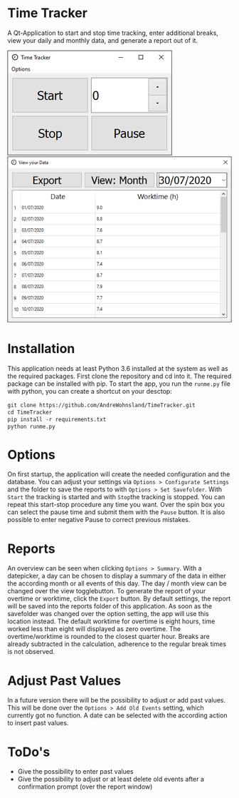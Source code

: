 # Time Tracker

A Qt-Application to start and stop time tracking, enter additional breaks, view your daily and monthly data, and generate a report out of it.

![mainwindow](https://github.com/AndreWohnsland/TimeTracker/blob/master/doc/mainwindow.PNG 'mainwindow')
![report](https://github.com/AndreWohnsland/TimeTracker/blob/master/doc/report.PNG 'report')

# Installation

This application needs at least Python 3.6 installed at the system as well as the required packages. First clone the repository and cd into it. The required package can be installed with pip. To start the app, you run the `runme.py` file with python, you can create a shortcut on your desctop:

```
git clone https://github.com/AndreWohnsland/TimeTracker.git
cd TimeTracker
pip install -r requirements.txt
python runme.py
```

# Options

On first startup, the application will create the needed configuration and the database. You can adjust your settings via `Options > Configurate Settings` and the folder to save the reports to with `Options > Set Savefolder`. With `Start` the tracking is started and with `Stop`the tracking is stopped. You can repeat this start-stop procedure any time you want. Over the spin box you can select the pause time and submit them with the `Pause` button. It is also possible to enter negative Pause to correct previous mistakes.

# Reports

An overview can be seen when clicking `Options > Summary`. With a datepicker, a day can be chosen to display a summary of the data in either the according month or all events of this day. The day / month view can be changed over the view togglebutton. To generate the report of your overtime or worktime, click the `Export` button. By default settings, the report will be saved into the reports folder of this application. As soon as the savefolder was changed over the option setting, the app will use this location instead. The default worktime for overtime is eight hours, time worked less than eight will displayed as zero overtime. The overtime/worktime is rounded to the closest quarter hour. Breaks are already subtracted in the calculation, adherence to the regular break times is not observed.

# Adjust Past Values

In a future version there will be the possibility to adjust or add past values. This will be done over the `Options > Add Old Events` setting, which currently got no function. A date can be selected with the according action to insert past values.

# ToDo's

- Give the possibility to enter past values
- Give the possibility to adjust or at least delete old events after a confirmation prompt (over the report window)
